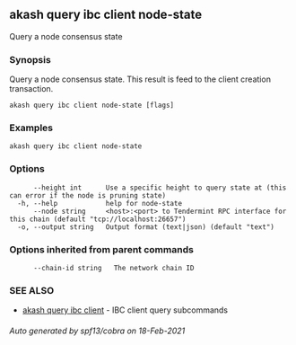 ## akash query ibc client node-state

Query a node consensus state

### Synopsis

Query a node consensus state. This result is feed to the client creation transaction.

```
akash query ibc client node-state [flags]
```

### Examples

```
akash query ibc client node-state
```

### Options

```
      --height int      Use a specific height to query state at (this can error if the node is pruning state)
  -h, --help            help for node-state
      --node string     <host>:<port> to Tendermint RPC interface for this chain (default "tcp://localhost:26657")
  -o, --output string   Output format (text|json) (default "text")
```

### Options inherited from parent commands

```
      --chain-id string   The network chain ID
```

### SEE ALSO

* [akash query ibc client](akash_query_ibc_client.md)	 - IBC client query subcommands

###### Auto generated by spf13/cobra on 18-Feb-2021
